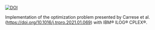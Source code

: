 [![DOI](https://zenodo.org/badge/896644376.svg)](https://doi.org/10.5281/zenodo.15833728)


Implementation of the optimization problem presented by Carrese et al. (https://doi.org/10.1016/j.trpro.2021.01.069) with IBM® ILOG® CPLEX®.
